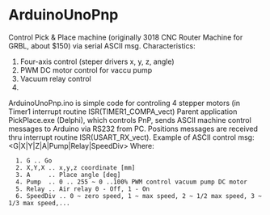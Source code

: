 # ArduinoUnoPnp
Control Pick & Place machine (originally 3018 CNC Router Machine for GRBL, about $150) via serial ASCII msg.
Characteristics:
1. Four-axis control (steper drivers x, y, z, angle)
2. PWM DC motor control for vaccu pump
3. Vacuum relay control
4. 

ArduinoUnoPnp.ino is simple code for controling 4 stepper motors (in Timer1 interrupt routine ISR(TIMER1_COMPA_vect)
Parent application PickPlace.exe (Delphi), which controls PnP, sends ASCII machine control messages to Arduino via RS232 from PC. 
Positions messages are received thru interrupt routine ISR(USART_RX_vect). 
Example of ASCII control msg: <G|X|Y|Z|A|Pump|Relay|SpeedDiv>
Where: 


      1. G .. Go
      2. X,Y,X .. x,y,z coordinate [mm]
      3. A     .. Place angle [deg]
      4. Pump  .. 0 .. 255 ~ 0 ..100% PWM control vacuum pump DC motor
      5. Relay .. Air relay 0 - Off, 1 - On 
      6. SpeedDiv .. 0 ~ zero speed, 1 ~ max speed, 2 ~ 1/2 max speed, 3 ~ 1/3 max speed,...
